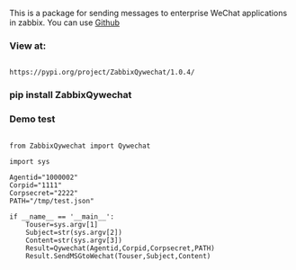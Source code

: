 This is a package for sending messages to enterprise WeChat applications in zabbix. You can use [Github](https://github.com/mikecui426/ZabbixQywechat)

### View at:

<code>
https://pypi.org/project/ZabbixQywechat/1.0.4/
</code>


### pip install ZabbixQywechat


### Demo test

<pre><code>
from ZabbixQywechat import Qywechat

import sys

Agentid="1000002"
Corpid="1111"
Corpsecret="2222"
PATH="/tmp/test.json"

if __name__ == '__main__':
    Touser=sys.argv[1]
    Subject=str(sys.argv[2])
    Content=str(sys.argv[3])
    Result=Qywechat(Agentid,Corpid,Corpsecret,PATH)
    Result.SendMSGtoWechat(Touser,Subject,Content)
</code></pre>
